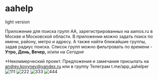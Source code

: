 # aahelp
 light version

 Приложение для поиска групп АА, зарегистрированных на aamos.ru в Москве и Московской области.
 В приложении можно задать поиск по имени, району, метро и адресу. А также найти ближайшие группы, задав радиус поиска.
 Список групп можно фильтровать по времени - **Утро, День, Вечер,** и/или на _Сегодня_
 
*Некоммерческий проект. Предложения и замечания присылать на andrey.kovynev@yandex.ru или в группу Телеграм t.me/app_aahelper
![111](https://github.com/user-attachments/assets/1205b095-d227-4b1e-8855-df9cc81ce892)
![222](https://github.com/user-attachments/assets/536cf5ce-7dfd-43c3-92cb-ca1bc9e10145)
![333](https://github.com/user-attachments/assets/84d86c78-1184-42a0-8152-5909f704f41f)
![444](https://github.com/user-attachments/assets/719923ad-4af6-4023-adc7-bffb8ddc06b8)



